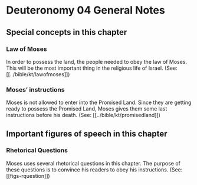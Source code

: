 # Deuteronomy 04 General Notes
## Special concepts in this chapter

### Law of Moses
In order to possess the land, the people needed to obey the law of Moses. This will be the most important thing in the religious life of Israel. (See: [[../bible/kt/lawofmoses]])

### Moses’ instructions
Moses is not allowed to enter into the Promised Land. Since they are getting ready to possess the Promised Land, Moses gives them some last instructions before his death. (See: [[../bible/kt/promisedland]])

## Important figures of speech in this chapter

### Rhetorical Questions
Moses uses several rhetorical questions in this chapter. The purpose of these questions is to convince his readers to obey his instructions. (See: [[figs-rquestion]])